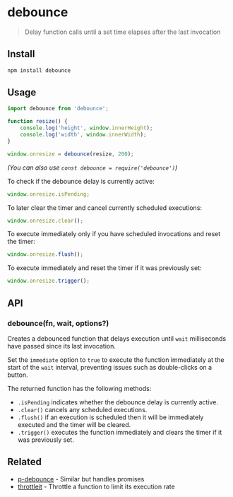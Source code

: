 # debounce

> Delay function calls until a set time elapses after the last invocation

## Install

```sh
npm install debounce
```

## Usage

```js
import debounce from 'debounce';

function resize() {
	console.log('height', window.innerHeight);
	console.log('width', window.innerWidth);
}

window.onresize = debounce(resize, 200);
```

*(You can also use `const debounce = require('debounce')`)*

To check if the debounce delay is currently active:

```js
window.onresize.isPending;
```

To later clear the timer and cancel currently scheduled executions:

```js
window.onresize.clear();
```

To execute immediately only if you have scheduled invocations and reset the timer:

```js
window.onresize.flush();
```

To execute immediately and reset the timer if it was previously set:

```js
window.onresize.trigger();
```

## API

### debounce(fn, wait, options?)

Creates a debounced function that delays execution until `wait` milliseconds have passed since its last invocation.

Set the `immediate` option to `true` to execute the function immediately at the start of the `wait` interval, preventing issues such as double-clicks on a button.

The returned function has the following methods:

- `.isPending` indicates whether the debounce delay is currently active.
- `.clear()` cancels any scheduled executions.
- `.flush()` if an execution is scheduled then it will be immediately executed and the timer will be cleared.
- `.trigger()` executes the function immediately and clears the timer if it was previously set.

## Related

- [p-debounce](https://github.com/sindresorhus/p-debounce) - Similar but handles promises
- [throttleit](https://github.com/sindresorhus/throttleit) - Throttle a function to limit its execution rate
